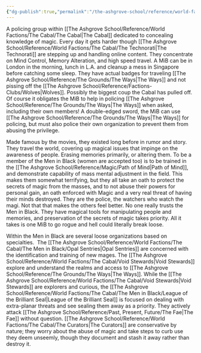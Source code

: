 ```yaml
---
{"dg-publish":true,"permalink":"/the-ashgrove-school/reference/world-factions/the-cabal/the-men-in-black/men-in-black/"}
---
```


A policing group within [[The Ashgrove School/Reference/World Factions/The Cabal/The Cabal\|The Cabal]] dedicated to concealing knowledge of magic. Every day it gets harder though [[The Ashgrove School/Reference/World Factions/The Cabal/The Technorati\|The Technorati]] are stepping up and handling online content. They concentrate on Mind Control, Memory Alteration, and high speed travel. A MiB can be in London in the morning, lunch in L.A. and cleanup a mess in Singapore before catching some sleep. They have actual badges for traveling [[The Ashgrove School/Reference/The Grounds/The Ways\|The Ways]] and not pissing off the [[The Ashgrove School/Reference/Factions-Clubs/Wolves\|Wolves]]. Possibly the biggest coup the Cabal has pulled off. Of course it obligates the MiB to help in policing [[The Ashgrove School/Reference/The Grounds/The Ways\|The Ways]] when asked, including their own members! A double-edged sword, the MiB can use [[The Ashgrove School/Reference/The Grounds/The Ways\|The Ways]] for policing, but must also police their own organization to prevent them from abusing the privilege.

Made famous by the movies, they existed long before in rumor and story. They travel the world, covering up magical issues that impinge on the awareness of people. Erasing memories primarily, or altering them. To be a member of the Men in Black (women are accepted too) is to be trained in the [[The Ashgrove School/Reference/Magic/Path of Mind\|Path of Mind]], and demonstrate capability of mass mental adjustment in the field. This makes them somewhat terrifying, but they all take an oath to protect the secrets of magic from the masses, and to not abuse their powers for personal gain, an oath enforced with Magic and a very real threat of having their minds destroyed. They are the police, the watchers who watch the magi. Not that that makes the others feel better. No one really trusts the Men in Black. They have magical tools for manipulating people and memories, and preservation of the secrets of magic takes priority. All it takes is one MiB to go rogue and hell could literally break loose.

Within the Men in Black are several loose organizations based on specialties.  The [[The Ashgrove School/Reference/World Factions/The Cabal/The Men in Black/Opal Sentries\|Opal Sentries]] are concerned with the identification and training of new mages. The [[The Ashgrove School/Reference/World Factions/The Cabal/Void Stewards\|Void Stewards]] explore and understand the realms and access to [[The Ashgrove School/Reference/The Grounds/The Ways\|The Ways]]. While the [[The Ashgrove School/Reference/World Factions/The Cabal/Void Stewards\|Void Stewards]] are explorers and curious, the [[The Ashgrove School/Reference/World Factions/The Cabal/The Men in Black/League of the Brilliant Seal\|League of the Brilliant Seal]] is focused on dealing with extra-planar threats and see sealing them away as a priority. They actively attack [[The Ashgrove School/Reference/Past, Present, Future/The Fae\|The Fae]] without question. [[The Ashgrove School/Reference/World Factions/The Cabal/The Curators\|The Curators]] are conservative by nature; they worry about the abuse of magic and take steps to curb use they deem unseemly, though they document and stash it away rather than destroy it.
